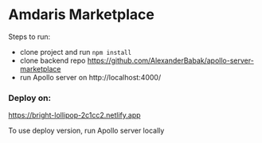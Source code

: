 # Amdaris Marketplace

Steps to run:

- clone project and run `npm install`
- clone backend repo https://github.com/AlexanderBabak/apollo-server-marketplace
- run Apollo server on http://localhost:4000/

### Deploy on:
https://bright-lollipop-2c1cc2.netlify.app

To use deploy version, run Apollo server locally

